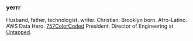 ### yerrr

Husband, father, technologist, writer. Christian. Brooklyn born. Afro-Latino. AWS Data Hero. [757ColorCoded](https://757colorcoded.org) President. Director of Engineering at [Untapped](https://untapped.io).
